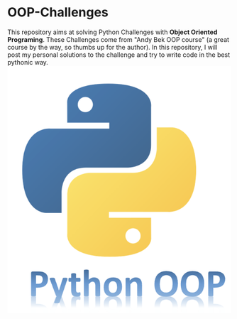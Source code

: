 # OOP-Challenges

This repository aims at solving Python Challenges with **Object Oriented Programing**. These Challenges come from "Andy Bek OOP course" (a great course by the way, so thumbs up for the author).
In this repository, I will post my personal solutions to the challenge and try to write code in the best pythonic way.
![Alt text](images/pythonOOP.png)
